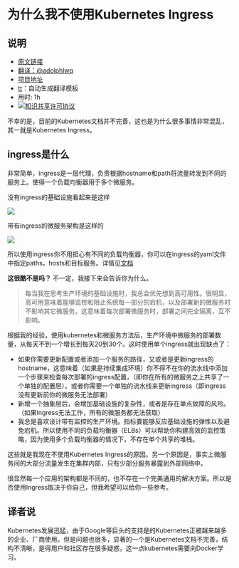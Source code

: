 # 为什么我不使用Kubernetes Ingress 
	
## 说明
- [原文链接](https://medium.com/@gabriel_ac/kubernetes-ingress-why-i-dont-use-it-c6a000321769)
- [翻译：@adolphlwq](https://github.com/adolphlwq)
- [项目地址](https://github.com/adolphlwq/translate)
- [tt](https://github.com/adolphlwq/tt)：自动生成翻译模板
- 用时: 1h
- <a rel="license" href="http://creativecommons.org/licenses/by-nc/4.0/"><img alt="知识共享许可协议" style="border-width:0" src="https://i.creativecommons.org/l/by-nc/4.0/80x15.png" /></a>

不幸的是，目前的Kubernetes文档并不完善，这也是为什么很多事情非常混乱，其一就是Kubernetes Ingress。

## ingress是什么
非常简单，ingress是一层代理，负责根据hostname和path将流量转发到不同的服务上。使得一个负载均衡器用于多个微服务。

没有ingress的基础设施看起来是这样

![](https://cdn-images-1.medium.com/max/1600/1*6CC9E_ffUyNQD_9mrfZuFw.jpeg)

带有ingress的微服务架构是这样的

![](https://cdn-images-1.medium.com/max/1600/1*nvpauB85N951vqQGwNZoTw.jpeg)

所以使用ingress你不用担心有不同的负载均衡器，你可以在ingress的yaml文件中指定paths，hosts和目标服务。详情见[文档](https://kubernetes.io/docs/concepts/services-networking/ingress/)

**这很酷不是吗？**
不一定，我接下来会告诉你为什么。

> 每当我在思考生产环境的基础设施时，我总会优先想到高可用性。很明显，高可用意味着能够监控和阻止系统每一部分的宕机，以及部署新的微服务时不影响其它微服务。这意味着每次部署微服务时，部署之间完全隔离，互不影响。

根据我的经验，使用kubernetes和微服务方法后，生产环境中微服务的部署数量，从每天不到一个增长到每天20到30个。这时使用单个ingress就出现缺点了：
- 如果你需要更新配置或者添加一个服务的路径，又或者是更新ingress的hostname，这意味着（如果是持续集成环境）你不得不在你的流水线中添加一个步骤来检查每次部署的ingress配置，（即你在所有的微服务之上共享了一个单独的配置层）。或者你需要一个单独的流水线来更新ingress（即ingress没有更新前你的微服务无法部署）
- 新增一个抽象层后，会增加基础设施的复杂性，或者是存在单点故障的风险。（如果ingress无法工作，所有的微服务都无法获取）
- 我总是喜欢设计带有监控的生产环境。指标要能够反应基础设施的弹性以及避免宕机。所以使用不同的负载均衡器（ELBs）可以帮助你构建高效的监控策略，因为使用多个负载均衡器的情况下，不存在单个共享的堆栈。

这些就是我现在不使用Kubernetes Ingress的原因。另一个原因是，事实上微服务间的大部分流量发生在集群内部，只有少部分服务暴露到外部网络中。

很显然每一个应用的架构都是不同的，也不存在一个完美通用的解决方案。所以是否使用Ingress取决于你自己，但我希望可以给你一些参考。

## 译者说
Kubernetes发展迅猛，由于Google等巨头的支持是的Kubernetes正被越来越多的企业、厂商使用。但是问题也很多，显著的一个是Kubernetes文档不完善，结构不清晰，是得用户和社区存在很多疑惑，这一点kubernetes需要向Docker学习。